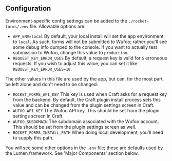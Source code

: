 ## Configuration

Environment-specific config settings can be added to the `./rocket-forms/.env` file. Allowable options are:

* `APP_ENV=local` By default, your local install will set the app environment to `local`. As such, forms will not be submitted to Wufoo; rather you'll see some debug info dumped to the console. If you want to actually test submission to Wufoo, change this value to `production`.
* `REQUEST_KEY_ERROR_USES` By default, a request key is valid for `5` erroneous requests. If you wish to adjust this value, you can set it like `REQUEST_KEY_ERROR_USES=10`.

The other values in this file are used by the app, but can, for the most part, be left alone and don't need to be changed:

* `ROCKET_FORMS_API_KEY` This key is used when Craft asks for a request key from the backend. By default, the Craft plugin install process sets this value and can be changed from the plugin settings screen in Craft.
* `WUFOO_API_KEY` The Wufoo API key. This should be set from the plugin settings screen in Craft.
* `WUFOO_SUBDOMAIN` The subdomain associated with the Wufoo account. This should be set from the plugin settings screen as well.
* `ROCKET_FORMS_INSTALL_PATH` When doing local development, you'll need to supply this path.

You will see some other options in the `.env` file; these are defaults used by the Lumen framework. See 'Major Components' section below.